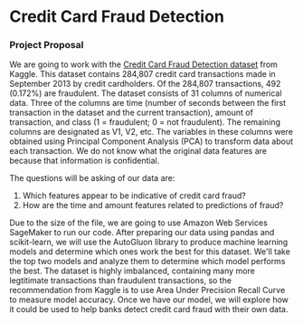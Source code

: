 # Credit Card Fraud Detection

### Project Proposal

We are going to work with the [Credit Card Fraud Detection dataset](https://www.kaggle.com/mlg-ulb/creditcardfraud) from Kaggle.  This dataset contains 284,807 credit card transactions made in September 2013 by credit cardholders.  Of the 284,807 transactions, 492 (0.172%) are fraudulent.  The dataset consists of 31 columns of numerical data.  Three of the columns are time (number of seconds between the first transaction in the dataset and the current transaction), amount of transaction, and class (1 = fraudulent; 0 = not fraudulent).  The remaining columns are designated as V1, V2, etc.  The variables in these columns were obtained using Principal Component Analysis (PCA) to transform data about each transaction.  We do not know what the original data features are because that information is confidential.  

The questions will be asking of our data are:

1. Which features appear to be indicative of credit card fraud?
2. How are the time and amount features related to predictions of fraud?

Due to the size of the file, we are going to use Amazon Web Services SageMaker to run our code.  After preparing our data using pandas and scikit-learn, we will use the AutoGluon library to produce machine learning models and determine which ones work the best for this dataset.  We'll take the top two models and analyze them to determine which model performs the best.  The dataset is highly imbalanced, containing many more legtitimate transactions than fraudulent transactions, so the recommendation from Kaggle is to use Area Under Precision Recall Curve to measure model accuracy.  Once we have our model, we will explore how it could be used to help banks detect credit card fraud with their own data.
